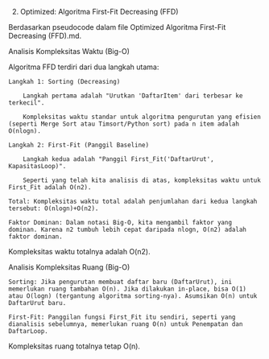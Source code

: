 2. Optimized: Algoritma First-Fit Decreasing (FFD)

Berdasarkan pseudocode dalam file Optimized Algoritma First-Fit Decreasing (FFD).md.

Analisis Kompleksitas Waktu (Big-O)

Algoritma FFD terdiri dari dua langkah utama:

    Langkah 1: Sorting (Decreasing)

        Langkah pertama adalah "Urutkan 'DaftarItem' dari terbesar ke terkecil".

        Kompleksitas waktu standar untuk algoritma pengurutan yang efisien (seperti Merge Sort atau Timsort/Python sort) pada n item adalah O(nlogn).

    Langkah 2: First-Fit (Panggil Baseline)

        Langkah kedua adalah "Panggil First_Fit('DaftarUrut', KapasitasLoop)".

        Seperti yang telah kita analisis di atas, kompleksitas waktu untuk First_Fit adalah O(n2).

    Total: Kompleksitas waktu total adalah penjumlahan dari kedua langkah tersebut: O(nlogn)+O(n2).

    Faktor Dominan: Dalam notasi Big-O, kita mengambil faktor yang dominan. Karena n2 tumbuh lebih cepat daripada nlogn, O(n2) adalah faktor dominan.

Kompleksitas waktu totalnya adalah O(n2).

Analisis Kompleksitas Ruang (Big-O)

    Sorting: Jika pengurutan membuat daftar baru (DaftarUrut), ini memerlukan ruang tambahan O(n). Jika dilakukan in-place, bisa O(1) atau O(logn) (tergantung algoritma sorting-nya). Asumsikan O(n) untuk DaftarUrut baru.

    First-Fit: Panggilan fungsi First_Fit itu sendiri, seperti yang dianalisis sebelumnya, memerlukan ruang O(n) untuk Penempatan dan DaftarLoop.

Kompleksitas ruang totalnya tetap O(n).